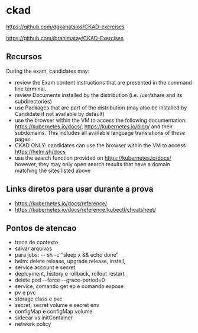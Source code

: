 # ckad

https://github.com/dgkanatsios/CKAD-exercises

https://github.com/ibrahimatay/CKAD-Exercises


## Recursos

During the exam, candidates may:

- review the Exam content instructions that are presented in the command line terminal.
- review Documents installed by the distribution (i.e. /usr/share and its subdirectories)
- use Packages that are part of the distribution (may also be installed by Candidate if not available by default)
- use the browser within the VM to access the following documentation: https://kubernetes.io/docs/, https://kubernetes.io/blog/ and their subdomains. This includes all available language translations of these pages
- CKAD ONLY: candidates can use the browser within the VM to access https://helm.sh/docs
- use the search function provided on https://kubernetes.io/docs/ however, they may only open search results that have a domain matching the sites listed above

## Links diretos para usar durante a prova

- https://kubernetes.io/docs/reference/
- https://kubernetes.io/docs/reference/kubectl/cheatsheet/

## Pontos de atencao

- troca de contexto
- salvar arquivos
- para jobs: -- sh -c "sleep x && echo done"
- helm: delete release, upgrade release, install,
- service account e secret
- deployment, history e rollback, rollout restart
- delete pod --force --grace-period=0
- service, comando get ep e comando expose
- pv e pvc
- storage class e pvc
- secret, secret volume e secret env
- configMap e configMap volume
- sidecar vs initContainer
- network policy
